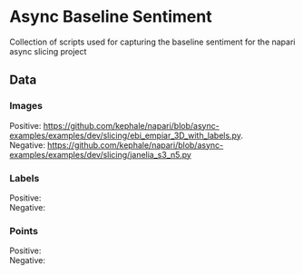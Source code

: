 # Async Baseline Sentiment
Collection of scripts used for capturing the baseline sentiment for the napari async slicing project

## Data 

### Images

Positive: https://github.com/kephale/napari/blob/async-examples/examples/dev/slicing/ebi_empiar_3D_with_labels.py. \
Negative: https://github.com/kephale/napari/blob/async-examples/examples/dev/slicing/janelia_s3_n5.py

### Labels

Positive: \
Negative: 

### Points

Positive: \
Negative: 


